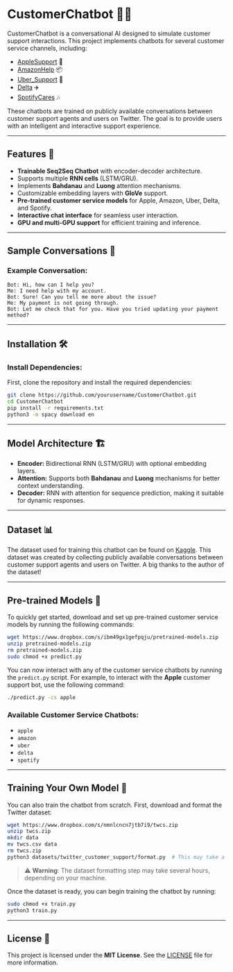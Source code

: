 # CustomerChatbot 🤖💬

CustomerChatbot is a conversational AI designed to simulate customer support interactions. This project implements chatbots for several customer service channels, including:
- [AppleSupport](https://twitter.com/AppleSupport) 🍏
- [AmazonHelp](https://twitter.com/AmazonHelp) 📦
- [Uber_Support](https://twitter.com/Uber_Support) 🚗
- [Delta](https://twitter.com/Delta) ✈️
- [SpotifyCares](https://twitter.com/SpotifyCares) 🎶

These chatbots are trained on publicly available conversations between customer support agents and users on Twitter. The goal is to provide users with an intelligent and interactive support experience.

---

## Features 🎯
- **Trainable Seq2Seq Chatbot** with encoder-decoder architecture.  
- Supports multiple **RNN cells** (LSTM/GRU).  
- Implements **Bahdanau** and **Luong** attention mechanisms.  
- Customizable embedding layers with **GloVe** support.  
- **Pre-trained customer service models** for Apple, Amazon, Uber, Delta, and Spotify.  
- **Interactive chat interface** for seamless user interaction.  
- **GPU and multi-GPU support** for efficient training and inference.  

---

## Sample Conversations 💬

### Example Conversation:
```
Bot: Hi, how can I help you?  
Me: I need help with my account.  
Bot: Sure! Can you tell me more about the issue?  
Me: My payment is not going through.  
Bot: Let me check that for you. Have you tried updating your payment method?  
```

---

## Installation 🛠️

### Install Dependencies:
First, clone the repository and install the required dependencies:
```bash
git clone https://github.com/yourusername/CustomerChatbot.git
cd CustomerChatbot
pip install -r requirements.txt
python3 -m spacy download en
```

---

## Model Architecture 🏗️
- **Encoder:** Bidirectional RNN (LSTM/GRU) with optional embedding layers.  
- **Attention:** Supports both **Bahdanau** and **Luong** mechanisms for better context understanding.  
- **Decoder:** RNN with attention for sequence prediction, making it suitable for dynamic responses. 

---

## Dataset 📊

The dataset used for training this chatbot can be found on [Kaggle](https://www.kaggle.com/thoughtvector/customer-support-on-twitter/data). This dataset was created by collecting publicly available conversations between customer support agents and users on Twitter. A big thanks to the author of the dataset!

---

## Pre-trained Models 🎯

To quickly get started, download and set up pre-trained customer service models by running the following commands:

```bash
wget https://www.dropbox.com/s/ibm49gx1gefpqju/pretrained-models.zip
unzip pretrained-models.zip
rm pretrained-models.zip
sudo chmod +x predict.py
```

You can now interact with any of the customer service chatbots by running the `predict.py` script. For example, to interact with the **Apple** customer support bot, use the following command:

```bash
./predict.py -cs apple
```

### Available Customer Service Chatbots:
- `apple`
- `amazon`
- `uber`
- `delta`
- `spotify`

---

## Training Your Own Model 🚀

You can also train the chatbot from scratch. First, download and format the Twitter dataset:

```bash
wget https://www.dropbox.com/s/nmnlcncn7jtb7i9/twcs.zip
unzip twcs.zip
mkdir data
mv twcs.csv data
rm twcs.zip
python3 datasets/twitter_customer_support/format.py  # This may take a couple of hours!
```

> ⚠️ **Warning**: The dataset formatting step may take several hours, depending on your machine.

Once the dataset is ready, you can begin training the chatbot by running:

```bash
sudo chmod +x train.py
python3 train.py
```

---

## License 📜
This project is licensed under the **MIT License**. See the [LICENSE](LICENSE) file for more information.
